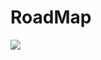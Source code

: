 # RoadMap
  <img src="[https://s3-us-west-2.amazonaws.com/secure.notion-static.com/b418b764-f4ac-439f-b1cc-278d62f9ea5f/Untitled.png](https://blog.kakaocdn.net/dn/bq03dY/btrnCzNDlUE/EQPcSTH1TGR50KCBsnC5K1/img.png)https://blog.kakaocdn.net/dn/bq03dY/btrnCzNDlUE/EQPcSTH1TGR50KCBsnC5K1/img.png" />

